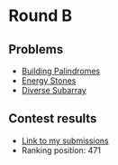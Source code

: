 # Round B

## Problems

- [Building Palindromes](/Round%20B/Building%20Palindromes)
- [Energy Stones](/Round%20B/Energy%20Stones)
- [Diverse Subarray](/Round%20B/Diverse%20Subarray)

## Contest results

- [Link to my submissions](https://codingcompetitions.withgoogle.com/kickstart/submissions/0000000000050eda/d2FjaGlubw)
- Ranking position: 471
